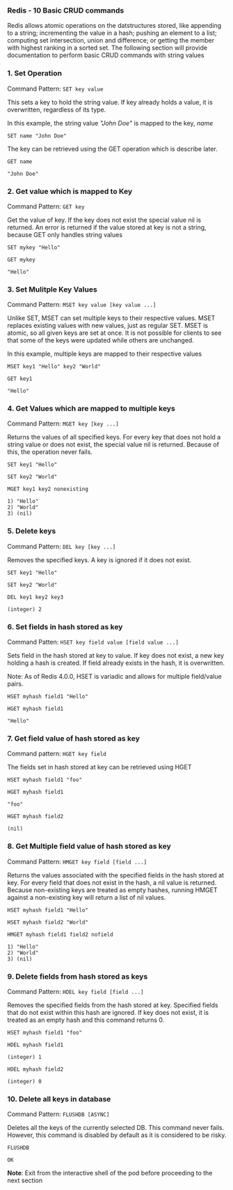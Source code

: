 
### Redis - 10 Basic CRUD commands

<p>Redis allows atomic operations on the datstructures stored, like appending to a string; incrementing the value in a hash; pushing an element to a list; computing set intersection, union and difference; or getting the member with highest ranking in a sorted set. The following section will provide documentation to perform basic CRUD commands with string values</p>

<h3>1. Set Operation </h3>
<p>Command Pattern: <code>SET key value</code></p>
<p>This sets a key to hold the string value. If key already holds a value, it is overwritten, regardless of its type. </p>

<p>In this example, the string value <i>"John Doe"</i> is mapped to the key, <i>name</i></p>

```execute
SET name "John Doe"
```
<p>The key can be retrieved using the GET operation which is describe later.</p>

```execute
GET name
```
```output
"John Doe"
```
</code></pre>

<h3>2. Get value which is mapped to Key</h3>
<p>Command Pattern: <code>GET key</code></p>
<p>Get the value of key. If the key does not exist the special value nil is returned. An error is returned if the value stored at key is not a string, because GET only handles string values</p>

```execute
SET mykey "Hello"
```
```execute
GET mykey
```
```output
"Hello"
```

<h3>3. Set Mulitple Key Values</h3>
<p>Command Pattern: <code>MSET key value [key value ...]</code></p>
<p>Unlike SET, MSET can set multiple keys to their respective values. MSET replaces existing values with new values, just as regular SET. MSET is atomic, so all given keys are set at once. It is not possible for clients to see that some of the keys were updated while others are unchanged.</p>

<p>In this example, multiple keys are mapped to their respective values</p>

```execute
MSET key1 "Hello" key2 "World"
```
```execute
GET key1
```
```output
"Hello"
```

<h3>4. Get Values which are mapped to multiple keys</h3>
<p>Command Pattern: <code>MGET key [key ...]</code></p>
<p>Returns the values of all specified keys. For every key that does not hold a string value or does not exist, the special value nil is returned. Because of this, the operation never fails.</p>

```execute
SET key1 "Hello"
```
```execute
SET key2 "World"
```
```execute
MGET key1 key2 nonexisting
```
```output
1) "Hello"
2) "World"
3) (nil)
```

<h3>5. Delete keys</h3>
<p>Command Pattern: <code>DEL key [key ...]</code></p>
<p>Removes the specified keys. A key is ignored if it does not exist.</p>

```execute
SET key1 "Hello"
```
```execute
SET key2 "World"
```
```execute
DEL key1 key2 key3
```
```output
(integer) 2
```

<h3>6. Set fields in hash stored as key</h3>
</p>Command Patten: <code>HSET key field value [field value ...]</code></p>
<p>Sets field in the hash stored at key to value. If key does not exist, a new key holding a hash is created. If field already exists in the hash, it is overwritten.</p>
<p>Note: As of Redis 4.0.0, HSET is variadic and allows for multiple field/value pairs.</p>

```execute
HSET myhash field1 "Hello"
```
```execute
HGET myhash field1
```
```output
"Hello"
```

<h3>7. Get field value of hash stored as key</h3>
<p>Command pattern: <code>HGET key field</code></p>
<p>The fields set in hash stored at key can be retrieved using HGET</p>

```execute
HSET myhash field1 "foo"
```
```execute
HGET myhash field1
```
```output
"foo"
```
```execute
HGET myhash field2
```
```output
(nil)
``` 

<h3>8. Get Multiple field value of hash stored as key</h3>
<p>Command Pattern: <code>HMGET key field [field ...]</code></p>
<p>Returns the values associated with the specified fields in the hash stored at key. For every field that does not exist in the hash, a nil value is returned. Because non-existing keys are treated as empty hashes, running HMGET against a non-existing key will return a list of nil values.</p>

```execute
HSET myhash field1 "Hello"
```
```execute
HSET myhash field2 "World"
```
```execute
HMGET myhash field1 field2 nofield
```
```output
1) "Hello"
2) "World"
3) (nil)
```


<h3>9. Delete fields from hash stored as keys</h3>
<p>Command Pattern: <code>HDEL key field [field ...]</code></p>
<p>Removes the specified fields from the hash stored at key. Specified fields that do not exist within this hash are ignored. If key does not exist, it is treated as an empty hash and this command returns 0.</p>

```execute
HSET myhash field1 "foo"
```
```execute
HDEL myhash field1
```
```output
(integer) 1
```
```execute
HDEL myhash field2
```
```output
(integer) 0
```

<h3>10. Delete all keys in database</h3>
<p>Command Pattern: <code>FLUSHDB [ASYNC]</code></p>
<p>Deletes all the keys of the currently selected DB. This command never fails. However, this command is disabled by default as it is considered to be risky.</p>

```copycommand
FLUSHDB
```
```output
OK
```

<b>Note</b>: Exit from the interactive shell of the pod before proceeding to the next section
